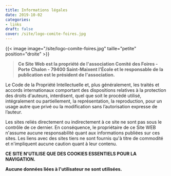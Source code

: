```yaml
---
title: Informations légales
date: 2019-10-02
categories: 
- links
draft: false
cover: /site/logo-comite-foires.jpg
---
```

<!--more-->
{{< image image="/site/logo-comite-foires.jpg" taille="petite" position="droite" >}}

> **Ce Site Web est la propriété de l'association
Comité des Foires - Porte Chalon - 79400 Saint-Maixent l'École
et le responsable de la publication est le président de l'association.**

Le Code de la Propriété Intellectuelle et, plus généralement, les traités et accords internationaux comportant des dispositions relatives à la protection des droits d'auteurs, interdisent, quel que soit le procédé utilisé, intégralement ou partiellement, la représentation, la reproduction, pour un usage autre que privé ou la modification sans l’autorisation expresse de l’auteur.

Les sites reliés directement ou indirectement à ce site ne sont pas sous le contrôle de ce dernier. En conséquence, le propriétaire de ce Site WEB n'assume aucune responsabilité quant aux informations publiées sur ces sites. Les liens avec des sites tiers ne sont fournis qu'à titre de commodité et n'impliquent aucune caution quant à leur contenu.

**CE SITE N'UTILISE QUE DES COOKIES ESSENTIELS POUR LA NAVIGATION.**

**Aucune données liées à l'utilisateur ne sont utilisées.** 

